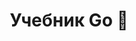 ---
title: "Учебник Go 📖"
description: "Полный учебник по программированию на языке Go/Golang от основ до продвинутого уровня. Изучайте горутины, каналы, HTTP серверы и создавайте реальные проекты."
keywords: ["учебник go", "golang обучение", "go программирование", "изучить golang", "курсы go"]
weight: 1
draft: false
---